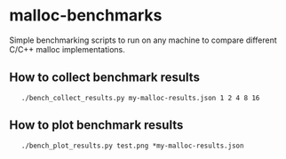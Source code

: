 # malloc-benchmarks
Simple benchmarking scripts to run on any machine to compare different C/C++ malloc implementations.

## How to collect benchmark results

```
   ./bench_collect_results.py my-malloc-results.json 1 2 4 8 16
```

## How to plot benchmark results

```
   ./bench_plot_results.py test.png *my-malloc-results.json
```

